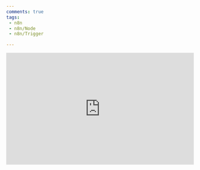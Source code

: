```yaml
---
comments: true
tags:
 - n8n
 - n8n/Node
 - n8n/Trigger

---
```


<iframe height="300" style="width: 100%;" scrolling="no" title="Drawing Circle" src="https://docs.n8n.io/integrations/builtin/app-nodes/n8n-nodes-base.raindrop/" frameborder="no" loading="lazy" allowtransparency="true" allowfullscreen="true">